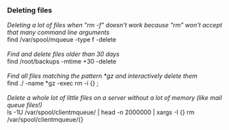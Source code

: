 ### Deleting files

*Deleting a lot of files when "rm -f" doesn't work because "rm" won't accept that many command line arguments*<br>
find /var/spool/mqueue -type f -delete<br>
<br>
*Find and delete files older than 30 days*<br>
find /root/backups -mtime +30 -delete<br>
<br>
*Find all files matching the pattern \*gz and interactively delete them*<br>
find ./ -name \*gz -exec rm -i {} \;<br>
<br>
*Delete a whole lot of little files on a server without a lot of memory (like mail queue files!)*<br>
ls -1U /var/spool/clientmqueue/ | head -n 2000000 | xargs -I {} rm /var/spool/clientmqueue/{}
<br>
